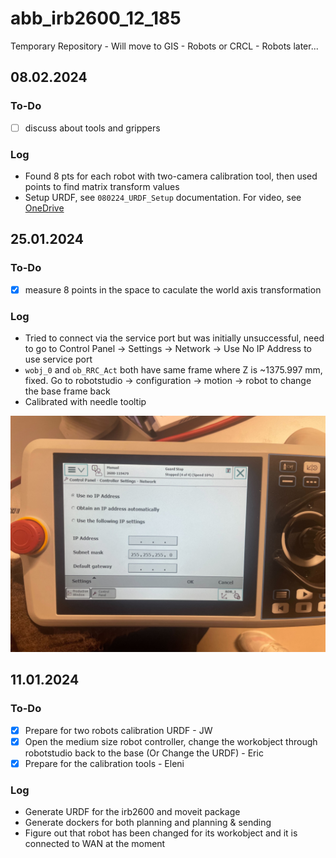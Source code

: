 # abb_irb2600_12_185
Temporary Repository - Will move to GIS - Robots or CRCL - Robots later...

## 08.02.2024
### To-Do
- [ ] discuss about tools and grippers

### Log
- Found 8 pts for each robot with two-camera calibration tool, then used points to find matrix transform values
- Setup URDF, see `080224_URDF_Setup` documentation. For video, see [OneDrive](https://epflch.sharepoint.com/:f:/s/ENAC-CRCL/ElpBoSZGSYlPmsWXrB_2PycBLaWoKR6H7JITN1QzPBjTHQ?e=mwP6jv)

## 25.01.2024
### To-Do
- [X] measure 8 points in the space to caculate the world axis transformation

### Log
- Tried to connect via the service port but was initially unsuccessful, need to go to Control Panel -> Settings -> Network -> Use No IP Address to use service port
- `wobj_0` and `ob_RRC_Act` both have same frame where Z is ~1375.997 mm, fixed. Go to robotstudio -> configuration -> motion -> robot to  change the base frame back
- Calibrated with needle tooltip
<img src="3_documentation/ip.jpg" alt="image" style="zoom:50%;" /> 

## 11.01.2024
### To-Do
- [X] Prepare for two robots calibration URDF - JW
- [X] Open the medium size robot controller, change the workobject through robotstudio back to the base (Or Change the URDF) - Eric
- [X] Prepare for the calibration tools - Eleni
### Log
- Generate URDF for the irb2600 and moveit package
- Generate dockers for both planning and planning & sending
- Figure out that robot has been changed for its workobject and it is connected to WAN at the moment


